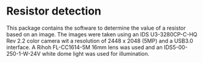 # Resistor detection

This package contains the software to determine the value of a resistor based on an image. The images were taken using an IDS U3-3280CP-C-HQ Rev 2.2 color camera wit a resolution of 2448 x 2048 (5MP) and a USB3.0 interface. A Rihoh FL-CC1614-5M 16mm lens was used and an IDS5-00-250-1-W-24V white dome light was used for illumination. 

